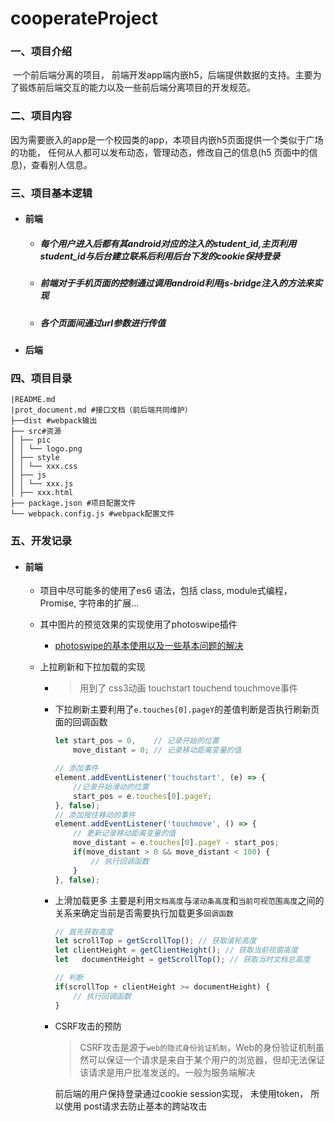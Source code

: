 # cooperateProject

### 一、项目介绍

​	一个前后端分离的项目， 前端开发app端内嵌h5，后端提供数据的支持。主要为了锻炼前后端交互的能力以及一些前后端分离项目的开发规范。



### 二、项目内容

​	因为需要嵌入的app是一个校园类的app，本项目内嵌h5页面提供一个类似于广场的功能， 任何从人都可以发布动态，管理动态，修改自己的信息(h5 页面中的信息)，查看别人信息。



### 三、项目基本逻辑

- #### 前端

  - ##### 每个用户进入后都有其android对应的注入的student_id,主页利用student_id与后台建立联系后利用后台下发的cookie保持登录

  - ##### 前端对于手机页面的控制通过调用android利用js-bridge注入的方法来实现

  - ##### 各个页面间通过url参数进行传值

- #### 后端

### 四、项目目录

```mariadb
|README.md
|prot_document.md #接口文档（前后端共同维护）
├──dist #webpack输出
├── src#资源
│ ├── pic
│ │ └── logo.png
│ ├── style
│ │ └── xxx.css
│ ├── js
│ │ └── xxx.js
│ ├── xxx.html
├── package.json #项目配置文件
└── webpack.config.js #webpack配置文件

```



### 五、开发记录



- #### 前端

  - 项目中尽可能多的使用了es6 语法，包括 class, module式编程，Promise, 字符串的扩展...
  
  - 其中图片的预览效果的实现使用了photoswipe插件
    
    - [photoswipe的基本使用以及一些基本问题的解决](https://blog.csdn.net/weixin_43990363/article/details/104838299)
    
      
    
  - 上拉刷新和下拉加载的实现
  
    - > 用到了 css3动画 touchstart touchend touchmove事件
  
    - 下拉刷新主要利用了`e.touches[0].pageY`的差值判断是否执行刷新页面的回调函数
  
      ```javascript
      let start_pos = 0,	// 记录开始的位置
          move_distant = 0; // 记录移动距离变量的值
      
      // 添加事件
      element.addEventListener('touchstart', (e) => {
          //记录开始滑动的位置
          start_pos = e.touches[0].pageY;
      }, false);
      // 添加按住移动的事件
      element.addEventListener('touchmove', () => {
          // 更新记录移动距离变量的值
          move_distant = e.touches[0].pageY - start_pos;
          if(move_distant > 0 && move_distant < 100) {
              // 执行回调函数
          }
      }, false);
      ```
      
    - 上滑加载更多 主要是利用`文档高度`与`滚动条高度`和`当前可视范围高度`之间的关系来确定当前是否需要执行加载更多`回调函数`
    
      ```javascript
      // 首先获取高度
      let scrollTop = getScrollTop(); // 获取滚轮高度
      let clientHeight = getClientHeight(); // 获取当前视窗高度
      let	documentHeight = getScrollTop(); // 获取当时文档总高度
      
      // 判断
      if(scrollTop + clientHeight >= documentHeight) {
          // 执行回调函数
      }
      ```
    
    - CSRF攻击的预防
    
      > CSRF攻击是源于`web的隐式身份验证机制`，Web的身份验证机制虽然可以保证一个请求是来自于某个用户的浏览器，但却无法保证该请求是用户批准发送的。一般为服务端解决
    
      前后端的用户保持登录通过cookie session实现， 未使用token， 所以使用 post请求去防止基本的跨站攻击 

